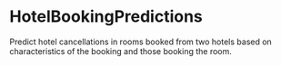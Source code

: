 # HotelBookingPredictions
Predict hotel cancellations in rooms booked from two hotels based on characteristics of the booking and those booking the room.
